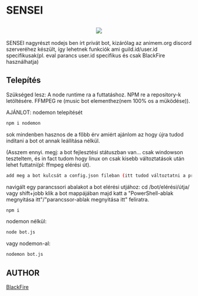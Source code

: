 # SENSEI
<h2 align="center"><img src="http://blackfire.hu/dl/running.png"></h2>

SENSEI nagyrészt nodejs ben írt privát bot, kizárólag az animem.org discord szerveréhez készült, így lehetnek funkciók ami guild.id/user.id specifikusak(pl. eval parancs user.id specifikus és csak BlackFire használhatja)

## Telepítés
Szükséged lesz:
A node runtime ra a futtatáshoz.
NPM re a repository-k letöltésére.
FFMPEG re (music bot elementhez(nem 100% os a müködése)).

AJÁNLOT: nodemon telepítését
```bash
npm i nodemon
```
sok mindenben hasznos de a főbb érv amiért ajánlom az hogy újra tudod indítani a bot ot annak leállítása nélkül.

(Asszem ennyi. megj: a bot fejlesztési státuszban van... csak windowson teszteltem, és in fact tudom hogy linux on csak kisebb változtatások után lehet futtatni(pl: ffmpeg elérési út).



```bash
add meg a bot kulcsát a config.json fileban (itt tudod változtatni a prefix et is).
```
navigált egy parancssori abalakot a bot elérési utjához: cd /bot/elérési/útja/
vagy shift+jobb klik a bot mappájában majd katt a "PowerShell-ablak megnyitása itt"/"parancssor-ablak megnyitása itt" feliratra.

```bash
npm i
```

nodemon nélkül:
```bash
node bot.js
```
vagy
nodemon-al:
```bash
nodemon bot.js
```


## AUTHOR
[BlackFire](https://blackfire.hu/)
